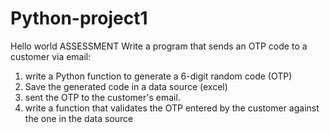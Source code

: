 # Python-project1
Hello world 
ASSESSMENT
Write a program that sends an OTP code to a customer via email:
1) write a Python function to generate a 6-digit random code (OTP)
2) Save the generated code in a data source (excel)
3) sent the OTP to the customer's email.
4) write a function that validates the OTP entered by the customer against the one in the data source